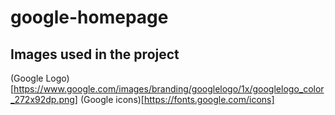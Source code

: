 # google-homepage


## Images used in the project
(Google Logo)[https://www.google.com/images/branding/googlelogo/1x/googlelogo_color_272x92dp.png]
(Google icons)[https://fonts.google.com/icons]